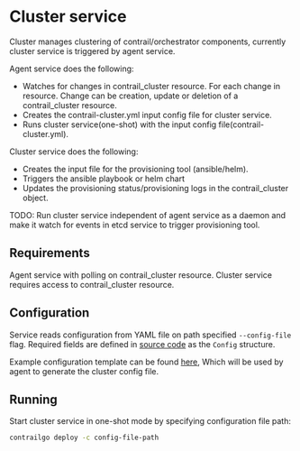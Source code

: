 # Cluster service

Cluster manages clustering of contrail/orchestrator components, currently cluster service
is triggered by agent service.

Agent service does the following:

- Watches for changes in contrail_cluster resource. For each change in resource. Change can be creation, update or deletion of a contrail_cluster resource.
- Creates the contrail-cluster.yml input config file for cluster service.
- Runs cluster service(one-shot) with the input config file(contrail-cluster.yml).

Cluster service does the following:

- Creates the input file for the provisioning tool (ansible/helm).
- Triggers the ansible playbook or helm chart
- Updates the provisioning status/provisioning logs in the contrail_cluster object.

TODO: Run cluster service independent of agent service as a daemon and make it watch for
      events in etcd service to trigger provisioning tool.

## Requirements

Agent service with polling on contrail_cluster resource.
Cluster service requires access to contrail_cluster resource.

## Configuration

Service reads configuration from YAML file on path specified `--config-file` flag.
Required fields are defined in [source code](../pkg/cluster/cluster.go) as the `Config` structure.

Example configuration template can be found [here](../pkg/cluster/configs/contrail-cluster-config.tmpl),
Which will be used by agent to generate the cluster config file.

## Running

Start cluster service in one-shot mode by specifying configuration file path:

```bash
contrailgo deploy -c config-file-path
```
